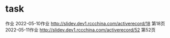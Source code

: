 # task
作业
2022-05-10作业 http://slidev.dev1.rccchina.com/activerecord/18 第18页
2022-05-11作业 http://slidev.dev1.rccchina.com/activerecord/52 第52页
